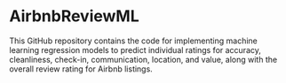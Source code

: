 # AirbnbReviewML
This GitHub repository contains the code for implementing machine learning regression models to predict individual ratings for accuracy, cleanliness, check-in, communication, location, and value, along with the overall review rating for Airbnb listings.
